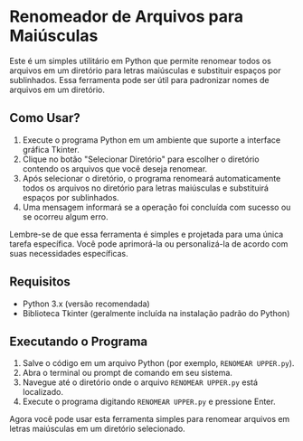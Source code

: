 # Renomeador de Arquivos para Maiúsculas
Este é um simples utilitário em Python que permite renomear todos os arquivos em um diretório para letras maiúsculas e substituir espaços por sublinhados. Essa ferramenta pode ser útil para padronizar nomes de arquivos em um diretório.

## Como Usar?
1. Execute o programa Python em um ambiente que suporte a interface gráfica Tkinter.
2. Clique no botão "Selecionar Diretório" para escolher o diretório contendo os arquivos que você deseja renomear.
3. Após selecionar o diretório, o programa renomeará automaticamente todos os arquivos no diretório para letras maiúsculas e substituirá espaços por sublinhados.
4. Uma mensagem informará se a operação foi concluída com sucesso ou se ocorreu algum erro.

Lembre-se de que essa ferramenta é simples e projetada para uma única tarefa específica. Você pode aprimorá-la ou personalizá-la de acordo com suas necessidades específicas.

## Requisitos
- Python 3.x (versão recomendada)
- Biblioteca Tkinter (geralmente incluída na instalação padrão do Python)

## Executando o Programa
1. Salve o código em um arquivo Python (por exemplo, `RENOMEAR UPPER.py`).
2. Abra o terminal ou prompt de comando em seu sistema.
3. Navegue até o diretório onde o arquivo `RENOMEAR UPPER.py` está localizado.
4. Execute o programa digitando `RENOMEAR UPPER.py` e pressione Enter.

Agora você pode usar esta ferramenta simples para renomear arquivos em letras maiúsculas em um diretório selecionado.